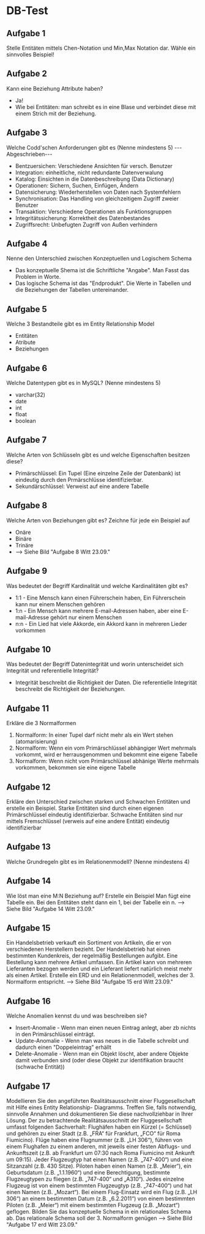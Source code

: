 # DB-Test
## Aufgabe 1
Stelle Entitäten mittels Chen-Notation und Min,Max Notation dar.
Wähle ein sinnvolles Beispiel!
  ## Aufgabe 2
  Kann eine Beziehung Attribute haben?
  - Ja!
  - Wie bei Entitäten: man schreibt es in eine Blase und verbindet diese mit einem Strich mit der Beziehung.
  ## Aufgabe 3
  Welche Codd'schen Anforderungen gibt es (Nenne mindestens 5)
    ---Abgeschrieben---
  - Bentzuersichen: Verschiedene Ansichten für versch. Benutzer
  - Integration: einheitliche, nicht redundante Datenverwalung
  - Katalog: Einsichten in die Datenbeschreibung (Data Dictionary)
  - Operationen: Sichern, Suchen, Einfügen, Ändern
  - Datensicherung: Wiederherstellen von Daten nach Systemfehlern
  - Synchronisation: Das Handling von gleichzeitigem Zugriff zweier Benutzer
  - Transaktion: Verschiedene Operationen als Funktionsgruppen
  - Integritätssicherung: Korrektheit des Datenbestandes
  - Zugriffsrecht: Unbefugten Zugriff von Außen verhindern
  ## Aufgabe 4
  Nenne den Unterschied zwischen Konzeptuellen und Logischem Schema
  - Das konzeptuelle Shema ist die Schriftliche "Angabe". Man Fasst das Problem in Worte.
  - Das logische Schema ist das "Endprodukt". Die Werte in Tabellen und die Beziehungen der Tabellen untereinander.
  ## Aufgabe 5
  Welche 3 Bestandteile gibt es im Entity Relationship Model
  - Entitäten
  - Atribute
  - Beziehungen
  ## Aufgabe 6
  Welche Datentypen gibt es in MySQL? (Nenne mindestens 5)
  - varchar(32)
  - date
  - int
  - float
  - boolean
  ## Aufgabe 7
  Welche Arten von Schlüsseln gibt es und welche Eigenschaften besitzen diese?
  - Primärschlüssel: Ein Tupel (Eine einzelne Zeile der Datenbank) ist eindeutig durch den Prmärschlüsse identifizierbar.
  - Sekundärschlüssel: Verweist auf eine andere Tabelle
  ## Aufgabe 8
  Welche Arten von Beziehungen gibt es? Zeichne für jede ein Beispiel auf
  - Onäre
  - Binäre
  - Trinäre
  -  --> Siehe Bild "Aufgabe 8 Witt 23.09."
  ## Aufgabe 9
  Was bedeutet der Begriff Kardinalität und welche Kardinalitäten gibt es?
  - 1:1 - Eine Mensch kann einen Führerschein haben, Ein Führerschein kann nur einem Menschen gehören
  - 1:n - Ein Mensch kann mehrere E-mail-Adressen haben, aber eine E-mail-Adresse gehört nur einem Menschen
  - n:n - Ein Lied hat viele Akkorde, ein Akkord kann in mehreren Lieder vorkommen
  ## Aufgabe 10
  Was bedeutet der Begriff Datenintegrität und worin unterscheidet sich Integrität und referentielle Integrität?
  - Integrität beschreibt die Richtigkeit der Daten. Die referentielle Integrität beschreibt die Richtigkeit der Beziehungen.
  ## Aufgabe 11
  Erkläre die 3 Normalformen
   1. Normalform: In einer Tupel darf nicht mehr als ein Wert stehen (atomarisierung)
   2. Normalform: Wenn ein vom Primärschlüssel abhängiger Wert mehrmals vorkommt, wird er herrausgenommen und bekommt eine eigene Tabelle
   3. Normalform: Wenn nicht vom Primärschlüssel abhänige Werte mehrmals vorkommen, bekommen sie eine eigene Tabelle
  ## Aufgabe 12
  Erkläre den Unterschied zwischen starken und Schwachen Entitäten und erstelle ein Beispiel.
  Starke Entitäten sind durch einen eigenen Primärschlüssel eindeutig identifizierbar. Schwache Entitäten sind nur mittels Fremschlüssel (verweis auf eine andere Entität)
  eindeutig identifizierbar
## Aufgabe 13
Welche Grundregeln gibt es im Relationenmodell? (Nenne mindestens 4)
  ## Aufgabe 14
  Wie löst man eine M:N Beziehung auf? Erstelle ein Beispiel
  Man fügt eine Tabelle ein. Bei den Entitäten steht dann ein 1, bei der Tabelle ein n.
   --> Siehe Bild "Aufgabe 14 Witt 23.09."
## Aufgabe 15
Ein Handelsbetrieb verkauft ein Sortiment von Artikeln, die er von verschiedenen Herstellern bezieht. Der Handelsbetrieb hat einen 
bestimmten Kundenkreis, der regelmäßig Bestellungen aufgibt. Eine Bestellung kann mehrere Artikel umfassen. Ein Artikel kann von 
mehreren Lieferanten bezogen werden und ein Lieferant liefert natürlich meist mehr als einen Artikel. Erstelle ein ERD und ein 
Relationenmodell, welches der 3. Normalform entspricht.
    --> Siehe Bild "Aufgabe 15 erd Witt 23.09."
  ## Aufgabe 16
  Welche Anomalien kennst du und was beschreiben sie?
  - Insert-Anomalie - Wenn man einen neuen Eintrag anlegt, aber zb nichts in den Primärschlüssel einträgt.
  - Update-Anomalie - Wenn man was neues in die Tabelle schreibt und dadurch einen "Doppeleintrag" erhällt
  - Delete-Anomalie - Wenn man ein Objekt löscht, aber andere Objekte damit verbunden sind (oder diese Objekt zur identifikation braucht (schwache Entität))
## Aufgabe 17
Modellieren Sie den angeführten Realitätsausschnitt einer Fluggesellschaft mit Hilfe eines Entity Relationship- Diagramms. Treffen Sie, falls notwendig, sinnvolle Annahmen und dokumentieren Sie diese nachvollziehbar in Ihrer Lösung. Der zu betrachtende Realitätsausschnitt der Fluggesellschaft umfasst folgenden
Sachverhalt:
Flughäfen haben ein Kürzel (= Schlüssel) und gehören zu einer Stadt (z.B. „FRA“ für Frankfurt, „FCO“ für Roma Fiumicino).
Flüge haben eine Flugnummer (z.B. „LH 306“), führen von einem Flughafen zu einem anderen, mit jeweils einer festen Abflugs- und Ankunftszeit (z.B. ab Frankfurt um 07:30 nach Roma Fiumicino mit Ankunft um 09:15).
Jeder Flugzeugtyp hat einen Namen (z.B. „747-400“) und eine Sitzanzahl (z.B. 430 Sitze).
Piloten haben einen Namen (z.B. „Meier“), ein Geburtsdatum (z.B. „1.1.1960“) und eine Berechtigung, bestimmte Flugzeugtypen zu fliegen (z.B. „747-400“ und „A310“).
Jedes einzelne Flugzeug ist von einem bestimmten Flugzeugtyp (z.B. „747-400“) und hat einen Namen (z.B. „Mozart“).
Bei einem Flug-Einsatz wird ein Flug (z.B. „LH 306“) an einem bestimmten Datum (z.B. „6.2.2011“) von einem bestimmten Piloten (z.B. „Meier“) mit einem bestimmten Flugzeug (z.B. „Mozart“) geflogen.
Bilden Sie das konzeptuelle Schema in ein relationales Schema ab. Das relationale Schema soll der 3. Normalform genügen
 --> Siehe Bild "Aufgabe 17 erd Witt 23.09."